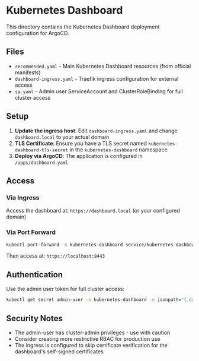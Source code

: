 # Kubernetes Dashboard

This directory contains the Kubernetes Dashboard deployment configuration for ArgoCD.

## Files

- `recommended.yaml` - Main Kubernetes Dashboard resources (from official manifests)
- `dashboard-ingress.yaml` - Traefik ingress configuration for external access
- `sa.yaml` - Admin user ServiceAccount and ClusterRoleBinding for full cluster access

## Setup

1. **Update the ingress host**: Edit `dashboard-ingress.yaml` and change `dashboard.local` to your actual domain
2. **TLS Certificate**: Ensure you have a TLS secret named `kubernetes-dashboard-tls-secret` in the `kubernetes-dashboard` namespace
3. **Deploy via ArgoCD**: The application is configured in `/apps/dashboard.yaml`

## Access

### Via Ingress
Access the dashboard at: `https://dashboard.local` (or your configured domain)

### Via Port Forward
```bash
kubectl port-forward -n kubernetes-dashboard service/kubernetes-dashboard 8443:443
```
Then access at: `https://localhost:8443`

## Authentication

Use the admin user token for full cluster access:

```bash
kubectl get secret admin-user -n kubernetes-dashboard -o jsonpath="{.data.token}" | base64 -d
```

## Security Notes

- The admin-user has cluster-admin privileges - use with caution
- Consider creating more restrictive RBAC for production use
- The ingress is configured to skip certificate verification for the dashboard's self-signed certificates